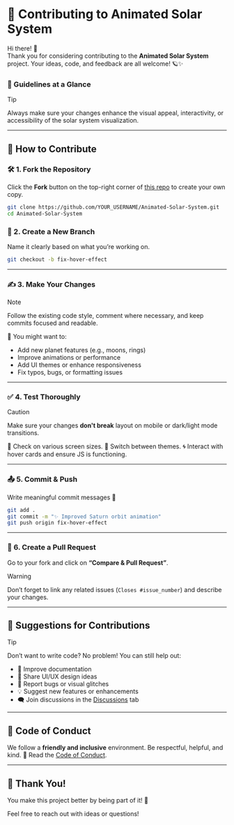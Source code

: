 # 🤝 Contributing to Animated Solar System

Hi there! 👋  
Thank you for considering contributing to the **Animated Solar System** project. Your ideas, code, and feedback are all welcome! 🪐✨

### 📌 Guidelines at a Glance

> [!TIP]
> Always make sure your changes enhance the visual appeal, interactivity, or accessibility of the solar system visualization.

---

## 🚀 How to Contribute

### 🛠️ 1. Fork the Repository

Click the **Fork** button on the top-right corner of [this repo](https://github.com/madhurimarawat/Animated-Solar-System) to create your own copy.

```bash
git clone https://github.com/YOUR_USERNAME/Animated-Solar-System.git
cd Animated-Solar-System
````

### 🌱 2. Create a New Branch

Name it clearly based on what you’re working on.

```bash
git checkout -b fix-hover-effect
```

---

### ✍️ 3. Make Your Changes

> [!NOTE]
> Follow the existing code style, comment where necessary, and keep commits focused and readable.

🔧 You might want to:

* Add new planet features (e.g., moons, rings)
* Improve animations or performance
* Add UI themes or enhance responsiveness
* Fix typos, bugs, or formatting issues

---

### ✅ 4. Test Thoroughly

> [!CAUTION]
> Make sure your changes **don't break** layout on mobile or dark/light mode transitions.

📱 Check on various screen sizes.
🌙 Switch between themes.
🌀 Interact with hover cards and ensure JS is functioning.

---

### 📤 5. Commit & Push

Write meaningful commit messages 🧾

```bash
git add .
git commit -m "✨ Improved Saturn orbit animation"
git push origin fix-hover-effect
```

---

### 📩 6. Create a Pull Request

Go to your fork and click on **“Compare & Pull Request”**.

> [!WARNING]
> Don’t forget to link any related issues (`Closes #issue_number`) and describe your changes.

---

## 🧩 Suggestions for Contributions

> [!TIP]
> Don’t want to write code? No problem! You can still help out:

* 📖 Improve documentation
* 🎨 Share UI/UX design ideas
* 🐛 Report bugs or visual glitches
* 💡 Suggest new features or enhancements
* 🗨️ Join discussions in the [Discussions](https://github.com/madhurimarawat/Animated-Solar-System/discussions) tab

---

## 🧾 Code of Conduct

We follow a **friendly and inclusive** environment. Be respectful, helpful, and kind. 🤝
Read the [Code of Conduct](CODE_OF_CONDUCT.md).

---

## 🙌 Thank You!

You make this project better by being part of it! 💫

Feel free to reach out with ideas or questions!
